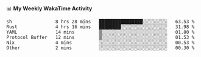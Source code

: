 <!--
**stamp711/stamp711** is a ✨ _special_ ✨ repository because its `README.md` (this file) appears on your GitHub profile.

Here are some ideas to get you started:

- 🔭 I’m currently working on ...
- 🌱 I’m currently learning ...
- 👯 I’m looking to collaborate on ...
- 🤔 I’m looking for help with ...
- 💬 Ask me about ...
- 📫 How to reach me: ...
- 😄 Pronouns: ...
- ⚡ Fun fact: ...
-->

📊 **My Weekly WakaTime Activity**

<!--START_SECTION:waka-->

```text
sh                8 hrs 28 mins   ████████████████░░░░░░░░░   63.53 %
Rust              4 hrs 16 mins   ████████░░░░░░░░░░░░░░░░░   31.98 %
YAML              14 mins         ▒░░░░░░░░░░░░░░░░░░░░░░░░   01.80 %
Protocol Buffer   12 mins         ▒░░░░░░░░░░░░░░░░░░░░░░░░   01.53 %
Nix               4 mins          ░░░░░░░░░░░░░░░░░░░░░░░░░   00.53 %
Other             2 mins          ░░░░░░░░░░░░░░░░░░░░░░░░░   00.30 %
```

<!--END_SECTION:waka-->
